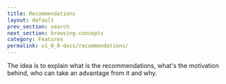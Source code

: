 ```yaml
---
title: Recommendations
layout: default
prev_section: search
next_section: browsing-concepts
category: Features
permalink: v1_0_0-docs/recommendations/
---
```

The idea is to explain what is the recommendations, what's the motivation behind, who can take an advantage from it and why.
